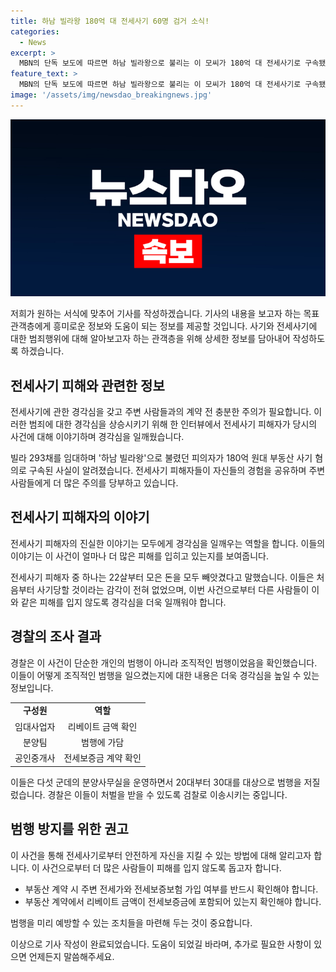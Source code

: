 ```yaml
---
title: 하남 빌라왕 180억 대 전세사기 60명 검거 소식!
categories:
  - News
excerpt: >
  MBN의 단독 보도에 따르면 하남 빌라왕으로 불리는 이 모씨가 180억 대 전세사기로 구속됐다. 이 사건에는 60명 이상의 피의자가 공인중개사를 포함해 연루돼있다. 피해자들은 수백억의 피해를 입었으며, 경찰은 조직적인 범행을 확인하고 검찰 송치를 추진 중이다. MBN 뉴스 손성민입니다.
feature_text: >
  MBN의 단독 보도에 따르면 하남 빌라왕으로 불리는 이 모씨가 180억 대 전세사기로 구속됐다. 이 사건에는 60명 이상의 피의자가 공인중개사를 포함해 연루돼있다. 피해자들은 수백억의 피해를 입었으며, 경찰은 조직적인 범행을 확인하고 검찰 송치를 추진 중이다. MBN 뉴스 손성민입니다.
image: '/assets/img/newsdao_breakingnews.jpg'
---
```


<p><img src="/assets/img/newsdao_breakingnews.jpg" alt="koreaapp 속보" /></p>

<p>저희가 원하는 서식에 맞추어 기사를 작성하겠습니다. 기사의 내용을 보고자 하는 목표 관객층에게 흥미로운 정보와 도움이 되는 정보를 제공할 것입니다. 사기와 전세사기에 대한 범죄행위에 대해 알아보고자 하는 관객층을 위해 상세한 정보를 담아내어 작성하도록 하겠습니다. </p>

<h2 data-ke-size="size26">전세사기 피해와 관련한 정보</h2>

<p>전세사기에 관한 경각심을 갖고 주변 사람들과의 계약 전 충분한 주의가 필요합니다. 이러한 범죄에 대한 경각심을 상승시키기 위해 한 인터뷰에서 전세사기 피해자가 당시의 사건에 대해 이야기하며 경각심을 일깨웠습니다. </p>

<p data-ke-size="size16">빌라 293채를 임대하며 '하남 빌라왕'으로 불렸던 피의자가 180억 원대 부동산 사기 혐의로 구속된 사실이 알려졌습니다. 전세사기 피해자들이 자신들의 경험을 공유하며 주변 사람들에게 더 많은 주의를 당부하고 있습니다.</p>

<h2 data-ke-size="size26">전세사기 피해자의 이야기</h2>

<p>전세사기 피해자의 진실한 이야기는 모두에게 경각심을 일깨우는 역할을 합니다. 이들의 이야기는 이 사건이 얼마나 더 많은 피해를 입히고 있는지를 보여줍니다.</p>

<p data-ke-size="size16">전세사기 피해자 중 하나는 22살부터 모은 돈을 모두 빼앗겼다고 말했습니다. 이들은 처음부터 사기당할 것이라는 감각이 전혀 없었으며, 이번 사건으로부터 다른 사람들이 이와 같은 피해를 입지 않도록 경각심을 더욱 일깨워야 합니다.</p>

<h2 data-ke-size="size26">경찰의 조사 결과</h2>

<p>경찰은 이 사건이 단순한 개인의 범행이 아니라 조직적인 범행이었음을 확인했습니다. 이들이 어떻게 조직적인 범행을 일으켰는지에 대한 내용은 더욱 경각심을 높일 수 있는 정보입니다.</p>

<table>
  <tr>
    <td style="text-align: center; height: 17px;"><b>구성원</b></td>
    <td style="text-align: center; height: 17px;"><b>역할</b></td>
  </tr>
  <tr>
    <td style="text-align: center; height: 17px;">임대사업자</td>
    <td style="text-align: center; height: 17px;">리베이트 금액 확인</td>
  </tr>
  <tr>
    <td style="text-align: center; height: 17px;">분양팀</td>
    <td style="text-align: center; height: 17px;">범행에 가담</td>
  </tr>
  <tr>
    <td style="text-align: center; height: 17px;">공인중개사</td>
    <td style="text-align: center; height: 17px;">전세보증금 계약 확인</td>
  </tr>
</table>

<p data-ke-size="size16">이들은 다섯 군데의 분양사무실을 운영하면서 20대부터 30대를 대상으로 범행을 저질렀습니다. 경찰은 이들이 처벌을 받을 수 있도록 검찰로 이송시키는 중입니다.</p>

<h2 data-ke-size="size26">범행 방지를 위한 권고</h2>

<p>이 사건을 통해 전세사기로부터 안전하게 자신을 지킬 수 있는 방법에 대해 알리고자 합니다. 이 사건으로부터 더 많은 사람들이 피해를 입지 않도록 돕고자 합니다.</p>

<ul>
  <li>부동산 계약 시 주변 전세가와 전세보증보험 가입 여부를 반드시 확인해야 합니다.</li>
  <li>부동산 계약에서 리베이트 금액이 전세보증금에 포함되어 있는지 확인해야 합니다.</li>
</ul>

<p data-ke-size="size16">범행을 미리 예방할 수 있는 조치들을 마련해 두는 것이 중요합니다.</p>

<p>이상으로 기사 작성이 완료되었습니다. 도움이 되었길 바라며, 추가로 필요한 사항이 있으면 언제든지 말씀해주세요.</p>

